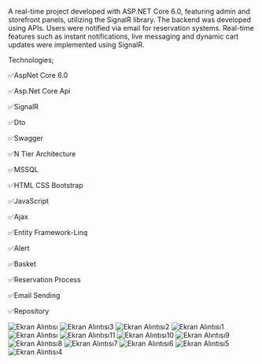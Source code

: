 A real-time project developed with ASP.NET Core 6.0, featuring admin and storefront panels, utilizing the SignalR library. The backend was developed using APIs. Users were notified via email for reservation systems. Real-time features such as instant notifications, live messaging and dynamic cart updates were implemented using SignalR.



Technologies;



✅AspNet Core 6.0

✅Asp.Net Core Api

✅SignalR

✅Dto

✅Swagger

✅N Tier Architecture

✅MSSQL

✅HTML CSS Bootstrap

✅JavaScript

✅Ajax

✅Entity Framework-Linq

✅Alert

✅Basket

✅Reservation Process

✅Email Sending

✅Repository

![Ekran Alıntısı](https://github.com/user-attachments/assets/96e41a95-db99-4c5f-aaaa-320713adc9d6)
![Ekran Alıntısı3](https://github.com/user-attachments/assets/f4278cc9-3d7d-422a-8cbd-496c3a7baae0)
![Ekran Alıntısı2](https://github.com/user-attachments/assets/72ac29d5-9083-4b91-b900-111642055189)
![Ekran Alıntısı1](https://github.com/user-attachments/assets/c49d4025-6472-4662-ad3e-d5e84c66c817)
![Ekran Alıntısı](https://github.com/user-attachments/assets/9e3b3e2b-b506-41a0-af5e-ab061b268c16)
![Ekran Alıntısı11](https://github.com/user-attachments/assets/2df6b6f3-c1b0-4c74-9457-242c5ec59fed)
![Ekran Alıntısı10](https://github.com/user-attachments/assets/00e56786-41de-4a2c-8a5a-fb6f3d5eb703)
![Ekran Alıntısı9](https://github.com/user-attachments/assets/c81be2bb-f758-4875-8168-6c14540ad1fa)
![Ekran Alıntısı8](https://github.com/user-attachments/assets/726077c1-0f1e-4918-ae14-825a5b7b1b1f)
![Ekran Alıntısı7](https://github.com/user-attachments/assets/b5f0d30d-97fa-48c2-88e1-8a03f88e3083)
![Ekran Alıntısı6](https://github.com/user-attachments/assets/33943905-2e8a-48b6-ac8c-1962e3841dff)
![Ekran Alıntısı5](https://github.com/user-attachments/assets/14635efd-072d-4636-a123-dfa0b36bcd15)
![Ekran Alıntısı4](https://github.com/user-attachments/assets/e6f4695c-e972-4f7d-be71-64ef04374dc2)


